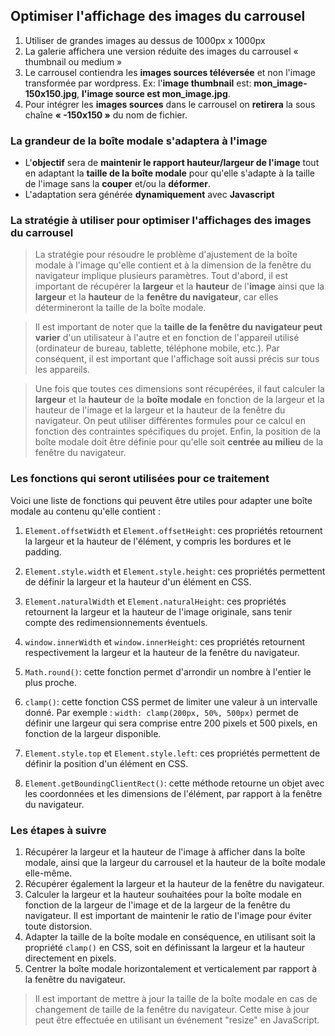 ## Optimiser l'affichage des images du carrousel

1. Utiliser de grandes images au dessus de 1000px x 1000px
2. La galerie affichera une version réduite des images du carrousel « thumbnail ou medium »
3. Le carrousel contiendra les **images sources téléversée** et non l'image transformée par wordpress. Ex: l'**image thumbnail** est: **mon_image-150x150.jpg**, **l'image source est mon_image.jpg**.
4. Pour intégrer les **images sources** dans le carrousel on **retirera** la sous chaîne **« -150x150 »** du nom de fichier.

### La grandeur de la boîte modale s'adaptera à l'image

- L'**objectif** sera de **maintenir le rapport hauteur/largeur de l'image** tout en adaptant la **taille de la boîte modale** pour qu'elle s'adapte à la taille de l'image sans la **couper** et/ou la **déformer**.
- L'adaptation sera générée **dynamiquement** avec **Javascript**

### La stratégie à utiliser pour optimiser l'affichages des images du carrousel

> La stratégie pour résoudre le problème d'ajustement de la boîte modale à l'image qu'elle contient et à la dimension de la fenêtre du navigateur implique plusieurs paramètres.
> Tout d'abord, il est important de récupérer la **largeur** et la **hauteur** de l'**image** ainsi que la **largeur** et la **hauteur** de la **fenêtre du navigateur**, car elles détermineront la taille de la boîte modale.

> Il est important de noter que la **taille de la fenêtre du navigateur peut varier** d'un utilisateur à l'autre et en fonction de l'appareil utilisé (ordinateur de bureau, tablette, téléphone mobile, etc.). Par conséquent, il est important que l'affichage soit aussi précis sur tous les appareils.

> Une fois que toutes ces dimensions sont récupérées, il faut calculer la **largeur** et la **hauteur** de la **boîte modale** en fonction de la largeur et la hauteur de l'image et la largeur et la hauteur de la fenêtre du navigateur. On peut utiliser différentes formules pour ce calcul en fonction des contraintes spécifiques du projet. Enfin, la position de la boîte modale doit être définie pour qu'elle soit **centrée au milieu** de la fenêtre du navigateur.

### Les fonctions qui seront utilisées pour ce traitement

Voici une liste de fonctions qui peuvent être utiles pour adapter une boîte modale au contenu qu'elle contient :

1. `Element.offsetWidth` et `Element.offsetHeight`: ces propriétés retournent la largeur et la hauteur de l'élément, y compris les bordures et le padding.

2. `Element.style.width` et `Element.style.height`: ces propriétés permettent de définir la largeur et la hauteur d'un élément en CSS.

3. `Element.naturalWidth` et `Element.naturalHeight`: ces propriétés retournent la largeur et la hauteur de l'image originale, sans tenir compte des redimensionnements éventuels.

4. `window.innerWidth` et `window.innerHeight`: ces propriétés retournent respectivement la largeur et la hauteur de la fenêtre du navigateur.

5. `Math.round()`: cette fonction permet d'arrondir un nombre à l'entier le plus proche.

6. `clamp()`: cette fonction CSS permet de limiter une valeur à un intervalle donné. Par exemple : `width: clamp(200px, 50%, 500px)` permet de définir une largeur qui sera comprise entre 200 pixels et 500 pixels, en fonction de la largeur disponible.

7. `Element.style.top` et `Element.style.left`: ces propriétés permettent de définir la position d'un élément en CSS.

8. `Element.getBoundingClientRect()`: cette méthode retourne un objet avec les coordonnées et les dimensions de l'élément, par rapport à la fenêtre du navigateur.

### Les étapes à suivre

1. Récupérer la largeur et la hauteur de l'image à afficher dans la boîte modale, ainsi que la largeur du carrousel et la hauteur de la boîte modale elle-même.
2. Récupérer également la largeur et la hauteur de la fenêtre du navigateur.
3. Calculer la largeur et la hauteur souhaitées pour la boîte modale en fonction de la largeur de l'image et de la largeur de la fenêtre du navigateur. Il est important de maintenir le ratio de l'image pour éviter toute distorsion.
4. Adapter la taille de la boîte modale en conséquence, en utilisant soit la propriété `clamp()` en CSS, soit en définissant la largeur et la hauteur directement en pixels.
5. Centrer la boîte modale horizontalement et verticalement par rapport à la fenêtre du navigateur.

> Il est important de mettre à jour la taille de la boîte modale en cas de changement de taille de la fenêtre du navigateur. Cette mise à jour peut être effectuée en utilisant un événement "resize" en JavaScript.
